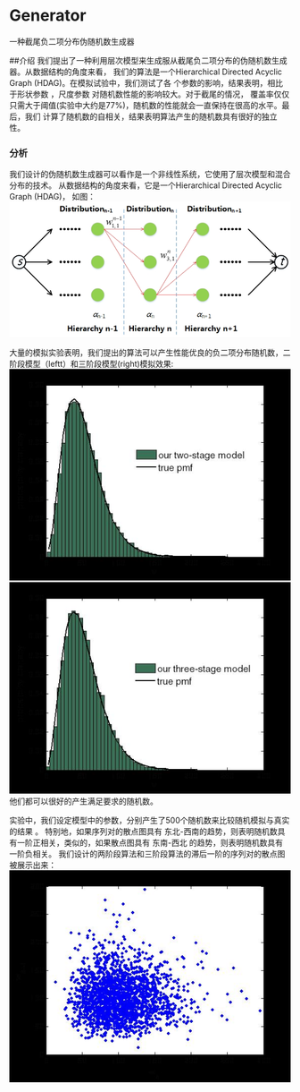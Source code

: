 # Generator
一种截尾负二项分布伪随机数生成器

##介绍
我们提出了一种利用层次模型来生成服从截尾负二项分布的伪随机数生成器。从数据结构的角度来看，
我们的算法是一个Hierarchical Directed Acyclic Graph (HDAG)。在模拟试验中，我们测试了各
个参数的影响，结果表明，相比于形状参数 ，尺度参数 对随机数性能的影响较大。对于截尾的情况，
覆盖率仅仅只需大于阈值(实验中大约是77%)，随机数的性能就会一直保持在很高的水平。最后，我们
计算了随机数的自相关，结果表明算法产生的随机数具有很好的独立性。

### 分析
我们设计的伪随机数生成器可以看作是一个非线性系统，它使用了层次模型和混合分布的技术。
从数据结构的角度来看，它是一个Hierarchical Directed Acyclic Graph (HDAG)，
如图：
![](https://github.com/sun521521/Generator/blob/master/results/algorithm.jpg)

大量的模拟实验表明，我们提出的算法可以产生性能优良的负二项分布随机数，二阶段模型（leftt）和三阶段模型(right)模拟效果:
![](https://github.com/sun521521/Generator/blob/master/results/results2.jpg)
![](https://github.com/sun521521/Generator/blob/master/results/results3.jpg)
他们都可以很好的产生满足要求的随机数。

实验中，我们设定模型中的参数，分别产生了500个随机数来比较随机模拟与真实的结果 。
特别地，如果序列对的散点图具有 东北-西南的趋势，则表明随机数具有一阶正相关，类似的，如果散点图具有 东南-西北 的趋势，则表明随机数具有一阶负相关。
我们设计的两阶段算法和三阶段算法的滞后一阶的序列对的散点图被展示出来：
![](https://github.com/sun521521/Generator/blob/master/results/independence.jpg)

